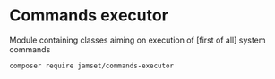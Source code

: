 # Commands executor
Module containing classes aiming on execution of [first of all] system commands

`composer require jamset/commands-executor`
